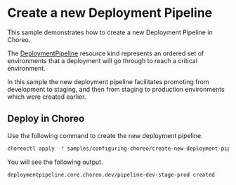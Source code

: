 # Create a new Deployment Pipeline
This sample demonstrates how to create a new Deployment Pipeline in Choreo. 

The [DeploymentPipeline](../../../docs/resource-kind-reference-guide.md#deploymentpipeline) resource kind represents an ordered set of environments that a deployment will go through to reach a critical environment. 

In this sample the new deployment pipeline facilitates promoting from development to staging, and then from staging to production environments which were created earlier.

## Deploy in Choreo
Use the following command to create the new deployment pipeline.

```bash
choreoctl apply -f samples/configuring-choreo/create-new-deployment-pipeline/deployment-pipeline.yaml
``` 

You will see the following output.

```bash
deploymentpipeline.core.choreo.dev/pipeline-dev-stage-prod created
```
